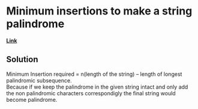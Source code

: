# Minimum insertions to make a string palindrome  
**[Link](https://takeuforward.org/data-structure/minimum-insertions-to-make-string-palindrome-dp-29/)**  

## Solution  
Minimum Insertion required = n(length of the string) – length of longest palindromic subsequence.  
Because if we keep the palindrome in the given string intact and only add the non palindromic characters correspondigly the final string would become palindrome.  
